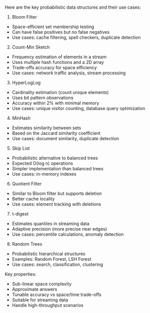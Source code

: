 ---
---

Here are the key probabilistic data structures and their use cases:

1. Bloom Filter
- Space-efficient set membership testing
- Can have false positives but no false negatives
- Use cases: cache filtering, spell checkers, duplicate detection

2. Count-Min Sketch
- Frequency estimation of elements in a stream
- Uses multiple hash functions and a 2D array
- Trade-offs accuracy for space efficiency
- Use cases: network traffic analysis, stream processing

3. HyperLogLog
- Cardinality estimation (count unique elements)
- Uses bit pattern observations
- Accuracy within 2% with minimal memory
- Use cases: unique visitor counting, database query optimization

4. MinHash
- Estimates similarity between sets
- Based on the Jaccard similarity coefficient
- Use cases: document similarity, duplicate detection

5. Skip List
- Probabilistic alternative to balanced trees
- Expected O(log n) operations
- Simpler implementation than balanced trees
- Use cases: in-memory indexes

6. Quotient Filter
- Similar to Bloom filter but supports deletion
- Better cache locality
- Use cases: element tracking with deletions

7. t-digest
- Estimates quantiles in streaming data
- Adaptive precision (more precise near edges)
- Use cases: percentile calculations, anomaly detection

8. Random Trees
- Probabilistic hierarchical structures
- Examples: Random Forest, LSH Forest
- Use cases: search, classification, clustering

Key properties:
- Sub-linear space complexity
- Approximate answers
- Tunable accuracy vs space/time trade-offs
- Suitable for streaming data
- Handle high-throughput scenarios
